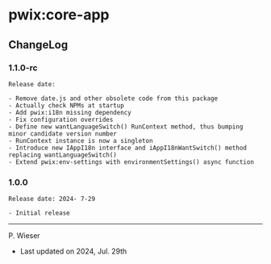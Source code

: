 # pwix:core-app

## ChangeLog

### 1.1.0-rc

    Release date: 

    - Remove date.js and other obsolete code from this package
    - Actually check NPMs at startup
    - Add pwix:i18n missing dependency
    - Fix configuration overrides
    - Define new wantLanguageSwitch() RunContext method, thus bumping minor candidate version number
    - RunContext instance is now a singleton
    - Introduce new IAppI18n interface and iAppI18nWantSwitch() method replacing wantLanguageSwitch()
    - Extend pwix:env-settings with environmentSettings() async function

### 1.0.0

    Release date: 2024- 7-29

    - Initial release

---
P. Wieser
- Last updated on 2024, Jul. 29th
